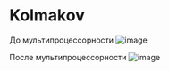 # Kolmakov
До мультипроцессорности
![image](https://user-images.githubusercontent.com/102444068/209579637-0bb787ef-7d2e-4029-88a3-84cce4e8a927.png)

После мультипроцессорности
![image](https://user-images.githubusercontent.com/102444068/209579653-ace6614c-593a-408b-aac1-1c2f4a658a5a.png)
